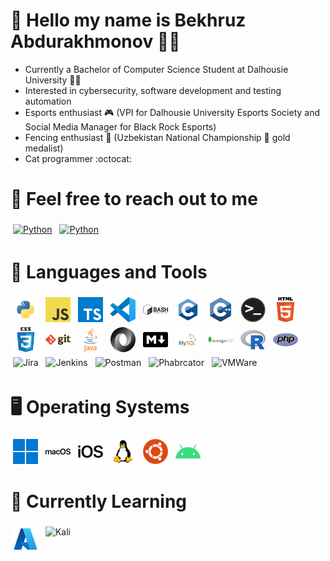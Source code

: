 # 👋 Hello  my name is Bekhruz Abdurakhmonov 👨‍💻
- Currently a Bachelor of Computer Science Student at Dalhousie University 👨‍🎓
- Interested in cybersecurity, software development and testing automation 
- Esports enthusiast 🎮 (VPI for Dalhousie University Esports Society and Social Media Manager for Black Rock Esports)
- Fencing enthusiast 🤺 (Uzbekistan National Championship 🥇 gold medalist)
- Cat programmer :octocat:

# 📨 Feel free to reach out to me 
<p align="left">
 <a href="https://www.linkedin.com/in/bekhruz-abdurakhmonov-3374631aa/" target="_blank" rel="noopener noreferrer"> <img src="https://villageshowrooms.com/wp-content/uploads/2020/07/linkedin-icon.jpg" alt="Python" height="40" style="vertical-align:top; margin:4px"></a>
 <a href="mailto:bekhruza0104@gmail.com"> <img src="https://cdn.icon-icons.com/icons2/1508/PNG/512/unitymail_104064.png" alt="Python" height="40" style="vertical-align:top; margin:4px"></a>
</p>

# 🧰 Languages and Tools
<p align="left">
  <img src="https://raw.githubusercontent.com/github/explore/80688e429a7d4ef2fca1e82350fe8e3517d3494d/topics/python/python.png" alt="Python" height="40" style="vertical-align:top; margin:4px">
  <img src="https://raw.githubusercontent.com/github/explore/80688e429a7d4ef2fca1e82350fe8e3517d3494d/topics/javascript/javascript.png" alt="Javascript" height="40" style="vertical-align:top; margin:4px">
  <img src="https://raw.githubusercontent.com/github/explore/80688e429a7d4ef2fca1e82350fe8e3517d3494d/topics/typescript/typescript.png" alt="TypeScript" height="40" style="vertical-align:top; margin:4px">
  <img src="https://raw.githubusercontent.com/github/explore/80688e429a7d4ef2fca1e82350fe8e3517d3494d/topics/visual-studio-code/visual-studio-code.png" alt="VS Code" height="40" style="vertical-align:top; margin:4px">
    <img src="https://raw.githubusercontent.com/github/explore/80688e429a7d4ef2fca1e82350fe8e3517d3494d/topics/bash/bash.png" alt="Bash Scripting" height="40" style="vertical-align:top; margin:4px">
    <img src="https://raw.githubusercontent.com/github/explore/f3e22f0dca2be955676bc70d6214b95b13354ee8/topics/c/c.png" alt="C" height="40" style="vertical-align:top; margin:4px">
  <img src="https://raw.githubusercontent.com/github/explore/180320cffc25f4ed1bbdfd33d4db3a66eeeeb358/topics/cpp/cpp.png" alt="C++" height="40" style="vertical-align:top; margin:4px">
  <img src="https://raw.githubusercontent.com/github/explore/d92924b1d925bb134e308bd29c9de6c302ed3beb/topics/terminal/terminal.png" alt="Terminal" height="40" style="vertical-align:top; margin:4px">
  <img src="https://raw.githubusercontent.com/github/explore/80688e429a7d4ef2fca1e82350fe8e3517d3494d/topics/html/html.png" alt="HTML" height="40" style="vertical-align:top; margin:4px">
  <img src="https://raw.githubusercontent.com/github/explore/80688e429a7d4ef2fca1e82350fe8e3517d3494d/topics/css/css.png" alt="CSS" height="40" style="vertical-align:top; margin:4px">
  <img src="https://raw.githubusercontent.com/github/explore/80688e429a7d4ef2fca1e82350fe8e3517d3494d/topics/git/git.png" alt="Git" height="40" style="vertical-align:top; margin:4px">
  <img src="https://raw.githubusercontent.com/github/explore/5b3600551e122a3277c2c5368af2ad5725ffa9a1/topics/java/java.png" alt="Java" height="40" style="vertical-align:top; margin:4px">
  <img src="https://raw.githubusercontent.com/github/explore/80688e429a7d4ef2fca1e82350fe8e3517d3494d/topics/json/json.png" alt="JSON" height="40" style="vertical-align:top; margin:4px">
  <img src="https://raw.githubusercontent.com/github/explore/80688e429a7d4ef2fca1e82350fe8e3517d3494d/topics/markdown/markdown.png" alt="Markdown" height="40" style="vertical-align:top; margin:4px">
  <img src="https://raw.githubusercontent.com/github/explore/80688e429a7d4ef2fca1e82350fe8e3517d3494d/topics/mysql/mysql.png" alt="MySQL" height="40" style="vertical-align:top; margin:4px">
  <img src="https://raw.githubusercontent.com/github/explore/80688e429a7d4ef2fca1e82350fe8e3517d3494d/topics/mongodb/mongodb.png" alt="MongoDB" height="40" style="vertical-align:top; margin:4px">
  <img src="https://raw.githubusercontent.com/github/explore/80688e429a7d4ef2fca1e82350fe8e3517d3494d/topics/r/r.png" alt="R" height="40" style="vertical-align:top; margin:4px">
  <img src="https://raw.githubusercontent.com/github/explore/ccc16358ac4530c6a69b1b80c7223cd2744dea83/topics/php/php.png" alt="Php" height="40" style="vertical-align:top; margin:4px">
  <img src="https://cdn.icon-icons.com/icons2/2699/PNG/512/atlassian_jira_logo_icon_170511.png" alt="Jira" height="40" style="vertical-align:top; margin:4px">
  <img src="https://upload.wikimedia.org/wikipedia/commons/e/e9/Jenkins_logo.svg" alt="Jenkins" height="40" style="vertical-align:top; margin:4px">
  <img src="https://user-images.githubusercontent.com/7853266/44114706-9c72dd08-9fd1-11e8-8d9d-6d9d651c75ad.png" alt="Postman" height="40" style="vertical-align:top; margin:4px">
  <img src="https://user-images.githubusercontent.com/10532611/39351776-6e2daf4c-49b7-11e8-80d6-9bb2e8daa943.png" alt="Phabrcator" height="40" style="vertical-align:top; margin:4px">
  <img src="https://cdn.icon-icons.com/icons2/1381/PNG/512/vmwareplayer_94633.png" alt="VMWare" height="40" style="vertical-align:top; margin:4px">
</p>

# 🖥️ Operating Systems
<p alight="left">
  <img src="https://raw.githubusercontent.com/github/explore/379d49236d826364be968345e0a085d044108cff/topics/windows/windows.png" alt="Windows" height="40" style="vertical-align:top; margin:4px">
  <img src="https://raw.githubusercontent.com/github/explore/868696fc547869eb5de5add3b3695abdd43bb9dc/topics/macos/macos.png" alt="MacOS" height="40" style="vertical-align:top; margin:4px">
  <img src="https://raw.githubusercontent.com/github/explore/80688e429a7d4ef2fca1e82350fe8e3517d3494d/topics/ios/ios.png" alt="iOS" height="40" style="vertical-align:top; margin:4px">
  <img src="https://raw.githubusercontent.com/github/explore/80688e429a7d4ef2fca1e82350fe8e3517d3494d/topics/linux/linux.png" alt="Linux" height="40" style="vertical-align:top; margin:4px">
  <img src="https://raw.githubusercontent.com/github/explore/80688e429a7d4ef2fca1e82350fe8e3517d3494d/topics/ubuntu/ubuntu.png" alt="Ubuntu" height="40" style="vertical-align:top; margin:4px">
  <img src="https://raw.githubusercontent.com/github/explore/8baf984947f4d9c32006bd03fa4c51ff91aadf8d/topics/android/android.png" alt="Android" height="40" style="vertical-align:top; margin:4px">
</p>

# 📔 Currently Learning
<p alight="left">
  <img src="https://raw.githubusercontent.com/github/explore/eaef8552d8b082ffafe2bfc8a5023d47da904aac/topics/azure/azure.png" alt="Azure" height="40" style="vertical-align:top; margin:4px">
  <img src="https://upload.wikimedia.org/wikipedia/commons/2/2b/Kali-dragon-icon.svg" alt="Kali" height="40" style="vertical-align:top; margin:4px">
</p>
